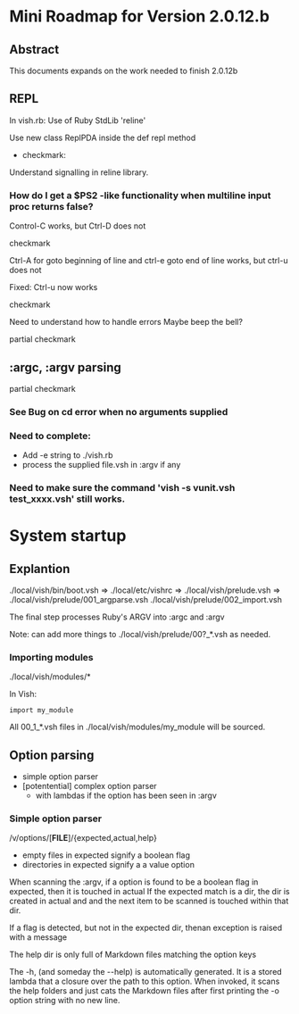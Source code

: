 # Mini Roadmap for Version 2.0.12.b

## Abstract

This documents expands on the work needed to finish 2.0.12b



## REPL

In vish.rb: Use of Ruby StdLib 'reline'

Use new class ReplPDA inside the def repl method

- checkmark:

Understand signalling in reline library.

### How do I get a $PS2 -like functionality when multiline input proc returns false?


Control-C works, but Ctrl-D does not

checkmark

Ctrl-A for goto beginning of line and ctrl-e goto end of line works, but ctrl-u does not

Fixed: Ctrl-u now works

checkmark

Need to understand how to handle errors
Maybe beep the bell?

partial checkmark


## :argc, :argv parsing

partial checkmark

### See Bug on cd error when no arguments supplied

### Need to complete:

- Add -e string to ./vish.rb
- process the supplied file.vsh in :argv if any



### Need to make sure the command 'vish -s vunit.vsh test_xxxx.vsh' still works.




# System startup

## Explantion


./local/vish/bin/boot.vsh =>
   ./local/etc/vishrc =>
     ./local/vish/prelude.vsh =>
        ./local/vish/prelude/001_argparse.vsh
        ./local/vish/prelude/002_import.vsh




The final step processes Ruby's ARGV into :argc and :argv

Note: can add  more things to ./local/vish/prelude/00?_*.vsh as needed.




### Importing modules

./local/vish/modules/*

In Vish:

```
import my_module
```

All 00_1_*.vsh files in ./local/vish/modules/my_module
will be sourced.

## Option parsing

- simple option parser
- [potentential] complex option parser
  * with lambdas if the option has been seen in :argv

### Simple option parser

/v/options/[__FILE__]/{expected,actual,help}

- empty files  in expected signify a boolean flag
- directories in expected signify a a value option

When scanning the :argv, if a option is found to be a boolean flag in expected, then it is touched in actual
If the expected match is a dir, the dir is created in actual and and the next
item to be scanned is touched within that dir.

If a flag is detected, but not in the expected dir, thenan exception is raised with a message

The help dir is only full of Markdown files matching the option keys

The -h, (and someday the --help) is automatically generated. It is a stored lambda
that a closure over the path to this option.
When invoked, it scans the help folders and just cats the  Markdown files
after first printing the -o option string with no new line.
